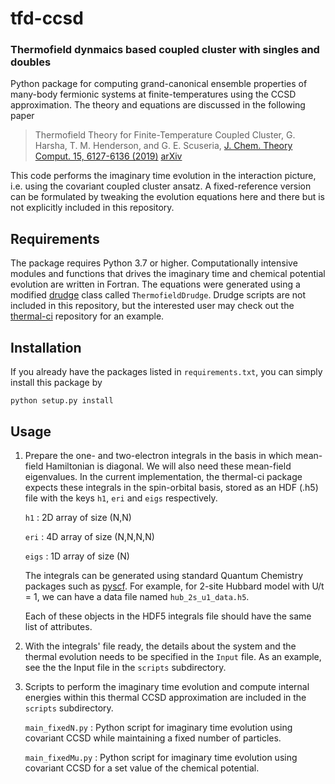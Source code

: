 # tfd-ccsd
### Thermofield dynmaics based coupled cluster with singles and doubles

Python package for computing grand-canonical ensemble properties of many-body fermionic systems at finite-temperatures using the CCSD approximation. The theory and equations are discussed in the following paper

> Thermofield Theory for Finite-Temperature Coupled Cluster, G. Harsha, T. M. Henderson, and G. E. Scuseria, [J. Chem. Theory Comput. 15, 6127-6136 (2019)](https://pubs.acs.org/doi/10.1021/acs.jctc.9b00744) [arXiv](https://arxiv.org/abs/1907.11286)

This code performs the imaginary time evolution in the interaction picture, i.e. using the covariant coupled cluster ansatz. A fixed-reference version can be formulated by tweaking the evolution equations here and there but is not explicitly included in this repository.

## Requirements

The package requires Python 3.7 or higher. Computationally intensive modules and functions that drives the imaginary time and chemical potential evolution are written in Fortran. The equations were generated using a modified [drudge](https://github.com/tschijnmo/drudge) class called `ThermofieldDrudge`. Drudge scripts are not included in this repository, but the interested user may check out the [thermal-ci](https://github.com/gauravharsha/thermal-ci) repository for an example.

## Installation

If you already have the packages listed in `requirements.txt`, you can simply install this package by
```bashscript
python setup.py install
```

## Usage

1. Prepare the one- and two-electron integrals in the basis in which mean-field Hamiltonian is diagonal. We will also need these mean-field eigenvalues. In the current implementation, the thermal-ci package expects these integrals in the spin-orbital basis, stored as an HDF (.h5) file with the keys `h1`, `eri` and `eigs` respectively.

   `h1`   :   2D array of size (N,N)
   
   `eri`  :   4D array of size (N,N,N,N)
   
   `eigs` :   1D array of size (N)
   
   The integrals can be generated using standard Quantum Chemistry packages such as [pyscf](https://github.com/pyscf/pyscf). For example, for 2-site Hubbard model with U/t = 1, we can have a data file named `hub_2s_u1_data.h5`.

   Each of these objects in the HDF5 integrals file should have the same list of attributes.

2. With the integrals' file ready, the details about the system and the thermal evolution needs to be specified in the `Input` file. As an example, see the the Input file in the `scripts` subdirectory.

3. Scripts to perform the imaginary time evolution and compute internal energies within this thermal CCSD approximation are included in the  `scripts` subdirectory.

   `main_fixedN.py`     :   Python script for imaginary time evolution using covariant CCSD while maintaining a fixed number of particles.

   `main_fixedMu.py`    :   Python script for imaginary time evolution using covariant CCSD for a set value of the chemical potential.
